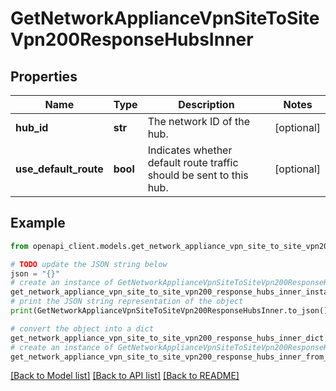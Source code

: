 # GetNetworkApplianceVpnSiteToSiteVpn200ResponseHubsInner


## Properties

Name | Type | Description | Notes
------------ | ------------- | ------------- | -------------
**hub_id** | **str** | The network ID of the hub. | [optional] 
**use_default_route** | **bool** | Indicates whether default route traffic should be sent to this hub. | [optional] 

## Example

```python
from openapi_client.models.get_network_appliance_vpn_site_to_site_vpn200_response_hubs_inner import GetNetworkApplianceVpnSiteToSiteVpn200ResponseHubsInner

# TODO update the JSON string below
json = "{}"
# create an instance of GetNetworkApplianceVpnSiteToSiteVpn200ResponseHubsInner from a JSON string
get_network_appliance_vpn_site_to_site_vpn200_response_hubs_inner_instance = GetNetworkApplianceVpnSiteToSiteVpn200ResponseHubsInner.from_json(json)
# print the JSON string representation of the object
print(GetNetworkApplianceVpnSiteToSiteVpn200ResponseHubsInner.to_json())

# convert the object into a dict
get_network_appliance_vpn_site_to_site_vpn200_response_hubs_inner_dict = get_network_appliance_vpn_site_to_site_vpn200_response_hubs_inner_instance.to_dict()
# create an instance of GetNetworkApplianceVpnSiteToSiteVpn200ResponseHubsInner from a dict
get_network_appliance_vpn_site_to_site_vpn200_response_hubs_inner_from_dict = GetNetworkApplianceVpnSiteToSiteVpn200ResponseHubsInner.from_dict(get_network_appliance_vpn_site_to_site_vpn200_response_hubs_inner_dict)
```
[[Back to Model list]](../README.md#documentation-for-models) [[Back to API list]](../README.md#documentation-for-api-endpoints) [[Back to README]](../README.md)



